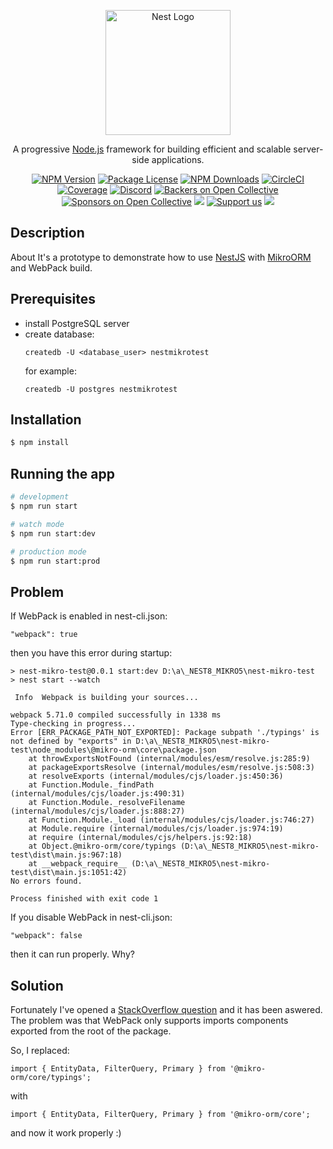 <p align="center">
  <a href="http://nestjs.com/" target="blank"><img src="https://nestjs.com/img/logo-small.svg" width="200" alt="Nest Logo" /></a>
</p>

[circleci-image]: https://img.shields.io/circleci/build/github/nestjs/nest/master?token=abc123def456
[circleci-url]: https://circleci.com/gh/nestjs/nest

  <p align="center">A progressive <a href="http://nodejs.org" target="_blank">Node.js</a> framework for building efficient and scalable server-side applications.</p>
    <p align="center">
<a href="https://www.npmjs.com/~nestjscore" target="_blank"><img src="https://img.shields.io/npm/v/@nestjs/core.svg" alt="NPM Version" /></a>
<a href="https://www.npmjs.com/~nestjscore" target="_blank"><img src="https://img.shields.io/npm/l/@nestjs/core.svg" alt="Package License" /></a>
<a href="https://www.npmjs.com/~nestjscore" target="_blank"><img src="https://img.shields.io/npm/dm/@nestjs/common.svg" alt="NPM Downloads" /></a>
<a href="https://circleci.com/gh/nestjs/nest" target="_blank"><img src="https://img.shields.io/circleci/build/github/nestjs/nest/master" alt="CircleCI" /></a>
<a href="https://coveralls.io/github/nestjs/nest?branch=master" target="_blank"><img src="https://coveralls.io/repos/github/nestjs/nest/badge.svg?branch=master#9" alt="Coverage" /></a>
<a href="https://discord.gg/G7Qnnhy" target="_blank"><img src="https://img.shields.io/badge/discord-online-brightgreen.svg" alt="Discord"/></a>
<a href="https://opencollective.com/nest#backer" target="_blank"><img src="https://opencollective.com/nest/backers/badge.svg" alt="Backers on Open Collective" /></a>
<a href="https://opencollective.com/nest#sponsor" target="_blank"><img src="https://opencollective.com/nest/sponsors/badge.svg" alt="Sponsors on Open Collective" /></a>
  <a href="https://paypal.me/kamilmysliwiec" target="_blank"><img src="https://img.shields.io/badge/Donate-PayPal-ff3f59.svg"/></a>
    <a href="https://opencollective.com/nest#sponsor"  target="_blank"><img src="https://img.shields.io/badge/Support%20us-Open%20Collective-41B883.svg" alt="Support us"></a>
  <a href="https://twitter.com/nestframework" target="_blank"><img src="https://img.shields.io/twitter/follow/nestframework.svg?style=social&label=Follow"></a>
</p>
  <!--[![Backers on Open Collective](https://opencollective.com/nest/backers/badge.svg)](https://opencollective.com/nest#backer)
  [![Sponsors on Open Collective](https://opencollective.com/nest/sponsors/badge.svg)](https://opencollective.com/nest#sponsor)-->

## Description

About
It's a prototype to demonstrate how to use [NestJS](https://github.com/nestjs/nest) with [MikroORM](https://mikro-orm.io/) and WebPack build.

## Prerequisites
- install PostgreSQL server
- create database:
    ```
    createdb -U <database_user> nestmikrotest
    ```
    for example:
    ```
    createdb -U postgres nestmikrotest
    ```
## Installation
```bash
$ npm install
```

## Running the app

```bash
# development
$ npm run start

# watch mode
$ npm run start:dev

# production mode
$ npm run start:prod
```

## Problem
If WebPack is enabled in nest-cli.json: 
```
"webpack": true
```
then you have this error during startup:
```
> nest-mikro-test@0.0.1 start:dev D:\a\_NEST8_MIKRO5\nest-mikro-test
> nest start --watch

 Info  Webpack is building your sources...

webpack 5.71.0 compiled successfully in 1338 ms
Type-checking in progress...
Error [ERR_PACKAGE_PATH_NOT_EXPORTED]: Package subpath './typings' is not defined by "exports" in D:\a\_NEST8_MIKRO5\nest-mikro-test\node_modules\@mikro-orm\core\package.json
    at throwExportsNotFound (internal/modules/esm/resolve.js:285:9)
    at packageExportsResolve (internal/modules/esm/resolve.js:508:3)
    at resolveExports (internal/modules/cjs/loader.js:450:36)
    at Function.Module._findPath (internal/modules/cjs/loader.js:490:31)
    at Function.Module._resolveFilename (internal/modules/cjs/loader.js:888:27)
    at Function.Module._load (internal/modules/cjs/loader.js:746:27)
    at Module.require (internal/modules/cjs/loader.js:974:19)
    at require (internal/modules/cjs/helpers.js:92:18)
    at Object.@mikro-orm/core/typings (D:\a\_NEST8_MIKRO5\nest-mikro-test\dist\main.js:967:18)
    at __webpack_require__ (D:\a\_NEST8_MIKRO5\nest-mikro-test\dist\main.js:1051:42)
No errors found.

Process finished with exit code 1
```

If you disable WebPack in nest-cli.json:
```
"webpack": false
```
then it can run properly. Why?

## Solution
Fortunately I've opened a [StackOverflow question](https://stackoverflow.com/questions/71858988/i-have-err-package-path-not-exported-error-in-a-nestjs-project-if-mikroorm-upgra/71859220#71859220) and it has been aswered.
The problem was that WebPack only supports imports components exported from the root of the package.

So, I replaced:
```
import { EntityData, FilterQuery, Primary } from '@mikro-orm/core/typings';
```
with 
```
import { EntityData, FilterQuery, Primary } from '@mikro-orm/core';
```
and now it work properly :)
